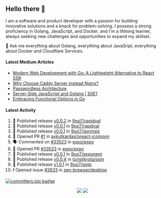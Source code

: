 ## Hello there 👋

I am a software and product developer with a passion for building innovative solutions and a knack for problem-solving. I possess a strong proficiency in Golang, JavaScript, and Docker, and I'm a lifelong learner, always seeking new challenges and opportunities to expand my skillset.

💬 Ask me everything about Golang, everything about JavaSript, everything about Docker and Cloudflare Services.

#### Latest Medium Articles

<!-- ARTICLES:START -->
- [Modern Web Development with Go: A Lightweight Alternative to React SSR](https://9ssi7.medium.com/modern-web-development-with-go-a-lightweight-alternative-to-react-ssr-cccce8631773?source=rss-ced864c5b828------2)
- [Why Choose Caddy Server instead Nginx?](https://9ssi7.medium.com/why-choose-caddy-server-over-nginx-e49b01c631a1?source=rss-ced864c5b828------2)
- [Passwordless Architecture](https://9ssi7.medium.com/passwordless-architecture-18d03e4dcb6a?source=rss-ced864c5b828------2)
- [Server-Side JavaScript and Golang | S0E1](https://9ssi7.medium.com/server-side-javascript-and-golang-s0e1-86d36ed6b758?source=rss-ced864c5b828------2)
- [Embracing Functional Options in Go](https://9ssi7.medium.com/embracing-functional-options-in-go-05e00381f23e?source=rss-ced864c5b828------2)
<!-- ARTICLES:END -->

#### Latest Activity

<!--START_SECTION:activity-->
1. 🚀 Published release [v0.0.2](https://github.com/9ssi7/rapidval/releases/tag/v0.0.2) in [9ssi7/rapidval](https://github.com/9ssi7/rapidval)
2. 🚀 Published release [v0.0.1](https://github.com/9ssi7/rapidval/releases/tag/v0.0.1) in [9ssi7/rapidval](https://github.com/9ssi7/rapidval)
3. 🚀 Published release [v0.0.1](https://github.com/9ssi7/gormgis/releases/tag/v0.0.1) in [9ssi7/gormgis](https://github.com/9ssi7/gormgis)
4. 💪 Opened PR [#1](https://github.com/aykutkardas/preact-icomoon/pull/1) in [aykutkardas/preact-icomoon](https://github.com/aykutkardas/preact-icomoon)
5. 🗣 Commented on [#33523](https://github.com/expo/expo/pull/33523#issuecomment-2561876634) in [expo/expo](https://github.com/expo/expo)
6. 💪 Opened PR [#33523](https://github.com/expo/expo/pull/33523) in [expo/expo](https://github.com/expo/expo)
7. 🚀 Published release [v0.0.1](https://github.com/9ssi7/exponent/releases/tag/v0.0.1) in [9ssi7/exponent](https://github.com/9ssi7/exponent)
8. 🚀 Published release [v0.0.4](https://github.com/turistikrota/osm/releases/tag/v0.0.4) in [turistikrota/osm](https://github.com/turistikrota/osm)
9. 🚀 Published release [v1.0.1](https://github.com/9ssi7/gotp/releases/tag/v1.0.1) in [9ssi7/gotp](https://github.com/9ssi7/gotp)
10. ❗ Opened issue [#2633](https://github.com/zen-browser/desktop/issues/2633) in [zen-browser/desktop](https://github.com/zen-browser/desktop)
<!--END_SECTION:activity-->

[![committers.top badge](https://user-badge.committers.top/turkey_private/9ssi7.svg)](https://user-badge.committers.top/turkey_private/9ssi7)

<p align="center">
  <picture>
  <source
    srcset="https://github-readme-stats.vercel.app/api?username=9ssi7&show_icons=true&theme=dark&hide_border=true&border_radius=10"
    media="(prefers-color-scheme: dark)"
  />
  <source
    srcset="https://github-readme-stats.vercel.app/api?username=9ssi7&show_icons=true&hide_border=true&border_radius=10"
    media="(prefers-color-scheme: light), (prefers-color-scheme: no-preference)"
  />
  <img src="https://github-readme-stats.vercel.app/api?username=9ssi7&show_icons=true&hide_border=true&border_radius=10" />
</picture>

<picture>
  <source
    srcset="https://github-readme-streak-stats.herokuapp.com?user=9ssi7&theme=dark&hide_border=true&border_radius=10"
    media="(prefers-color-scheme: dark)"
  />
  <source
    srcset="https://github-readme-streak-stats.herokuapp.com?user=9ssi7&hide_border=true&border_radius=10"
    media="(prefers-color-scheme: light), (prefers-color-scheme: no-preference)"
  />
  <img src="https://github-readme-streak-stats.herokuapp.com?user=9ssi7&hide_border=true&border_radius=10" />
</picture>
</p>
